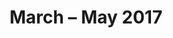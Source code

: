 ---
title:  March – May 2017
category: programme-trailers
code: <iframe src="https://www.facebook.com/plugins/video.php?href=https%3A%2F%2Fwww.facebook.com%2FTheHydeParkPictureHouse%2Fvideos%2F10155929580584056%2F&show_text=0&width=560" width="560" height="302" style="border:none;overflow:hidden" scrolling="no" frameborder="0" allowTransparency="true" allowFullScreen="true"></iframe>
---